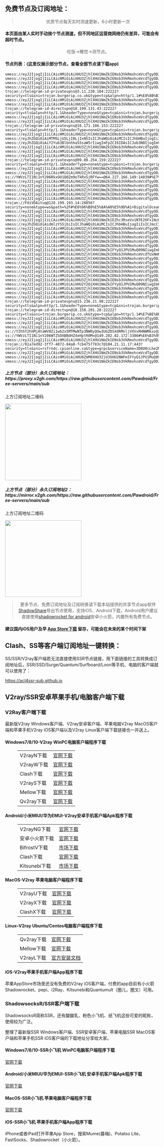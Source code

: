 
<h2>免费节点及订阅地址：</h2>
<blockquote>
<p style="text-align: center;">优质节点每天实时测速更新，6小时更新一次</p>
</blockquote>
<h4>本页面由某人实时手动挨个节点测速，但不同地区运营商网络仍有差异，可能会有超时节点。</h4>
<blockquote>
<p style="text-align: center;">吃饭->睡觉->测节点。</p>
</blockquote>
<h4>节点列表：(这里仅展示部分节点，查看全部节点请下载app)</h4>

```vmess://eyJ2IjogIjIiLCAicHMiOiAiXHU3ZjhlXHU1NmZkIENsb3VkRmxhcmVcdTgyODJcdTcwYjkiLCAiYWRkIjogIjEwNC4yMS4yMjQuNDAiLCAicG9ydCI6ICI4MCIsICJ0eXBlIjogIm5vbmUiLCAiaWQiOiAiNzAyMjk4MmYtZGE0Yy00OGM5LWM2NjAtYjIzMTVhYmRjZjdlIiwgImFpZCI6ICIwIiwgIm5ldCI6ICJ3cyIsICJwYXRoIjogIi8/ZWQ9MjA0OCZUZWxlZ3JhbVx1ZDgzY1x1ZGRlOFx1ZDgzY1x1ZGRmM0BXYW5nQ2FpXzgiLCAiaG9zdCI6ICJhLnByYXB0MS5pciIsICJ0bHMiOiAiIn0=
vmess://eyJ2IjogIjIiLCAicHMiOiAiXHU3ZjhlXHU1NmZkIENsb3VkRmxhcmVcdTgyODJcdTcwYjkiLCAiYWRkIjogIjEwNC4yMS4yMjQuMTQ0IiwgInBvcnQiOiAiODAiLCAiYWlkIjogMCwgInNjeSI6ICJhdXRvIiwgIm5ldCI6ICJ3cyIsICJ0eXBlIjogIm5vbmUiLCAidGxzIjogIiIsICJpZCI6ICI3MDIyOTgyZi1kYTRjLTQ4YzktYzY2MC1iMjMxNWFiZGNmN2UiLCAiaG9zdCI6ICJhLnByYXB0MS5pciIsICJwYXRoIjogIi8/ZWQ9MjA0OCZUZWxlZ3JhbVx1ZDgzY1x1ZGRlOFx1ZDgzY1x1ZGRmMyBAV2FuZ0NhaV84In0=
vmess://eyJ2IjogIjIiLCAicHMiOiAiXHU3ZjhlXHU1NmZkIENsb3VkRmxhcmVcdTgyODJcdTcwYjkiLCAiYWRkIjogIjEwNC4yMS4yMjguNDAiLCAicG9ydCI6ICI4MCIsICJhaWQiOiAwLCAic2N5IjogImF1dG8iLCAibmV0IjogIndzIiwgInR5cGUiOiAibm9uZSIsICJ0bHMiOiAiIiwgImlkIjogIjcwMjI5ODJmLWRhNGMtNDhjOS1jNjYwLWIyMzE1YWJkY2Y3ZSIsICJzbmkiOiAiIiwgImhvc3QiOiAiYS5wcmFwdDEuaXIiLCAicGF0aCI6ICIvP2VkPTIwNDgmVGVsZWdyYW1cdWQ4M2NcdWRkZThcdWQ4M2NcdWRkZjMgQFdhbmdDYWkwOCJ9
vmess://eyJ2IjogIjIiLCAicHMiOiAiXHU3ZjhlXHU1NmZkIENsb3VkRmxhcmVcdTgyODJcdTcwYjkiLCAiYWRkIjogIjEwNC4yMS4yMzMuNjUiLCAicG9ydCI6IDgwLCAiYWlkIjogMCwgInNjeSI6ICJhdXRvIiwgIm5ldCI6ICJ3cyIsICJ0eXBlIjogIm5vbmUiLCAidGxzIjogIiIsICJpZCI6ICI3MDIyOTgyZi1kYTRjLTQ4YzktYzY2MC1iMjMxNWFiZGNmN2UiLCAiaG9zdCI6ICJhLnByYXB0MS5pciIsICJwYXRoIjogIi8/ZWQ9MjA0OCZUZWxlZ3JhbVx1ZDgzY1x1ZGRlOFx1ZDgzY1x1ZGRmMyBAV2FuZ0NhaTA4In0=
vmess://eyJ2IjogIjIiLCAicHMiOiAiXHU3ZjhlXHU1NmZkIENsb3VkRmxhcmVcdTgyODJcdTcwYjkiLCAiYWRkIjogIjEwNC4yMS4yMzIuNDAiLCAicG9ydCI6ICI4MCIsICJ0eXBlIjogIm5vbmUiLCAiaWQiOiAiNzAyMjk4MmYtZGE0Yy00OGM5LWM2NjAtYjIzMTVhYmRjZjdlIiwgImFpZCI6ICIwIiwgIm5ldCI6ICJ3cyIsICJwYXRoIjogIi8/ZWQ9MjA0OCZUZWxlZ3JhbVx1ZDgzY1x1ZGRlOFx1ZDgzY1x1ZGRmMyIsICJob3N0IjogImEucHJhcHQ0LmlyIiwgInRscyI6ICIifQ==
trojan://telegram-id-privatevpns@3.11.220.184:22222?security=tls&sni=trojan.burgerip.co.uk&type=tcp&alpn=http/1.1#%E8%8B%B1%E5%9B%BD+%E4%BC%A6%E6%95%A6Amazon%E6%95%B0%E6%8D%AE%E4%B8%AD%E5%BF%83
vmess://eyJ2IjogIjIiLCAicHMiOiAiXHU3ZjhlXHU1NmZkIENsb3VkRmxhcmVcdTgyODJcdTcwYjkiLCAiYWRkIjogIjEwNC4yMS4yMzcuNjkiLCAicG9ydCI6ICI4MCIsICJhaWQiOiAwLCAic2N5IjogImF1dG8iLCAibmV0IjogIndzIiwgInR5cGUiOiAibm9uZSIsICJ0bHMiOiAiIiwgImlkIjogIjcwMjI5ODJmLWRhNGMtNDhjOS1jNjYwLWIyMzE1YWJkY2Y3ZSIsICJzbmkiOiAiIiwgImhvc3QiOiAiYS5wcmFwdDEuaXIiLCAicGF0aCI6ICIvP2VkPTIwNDgmVGVsZWdyYW1cdWQ4M2NcdWRkZThcdWQ4M2NcdWRkZjMifQ==
vmess://eyJ2IjogIjIiLCAicHMiOiAiXHU3ZjhlXHU1NmZkIENsb3VkRmxhcmVcdTgyODJcdTcwYjkiLCAiYWRkIjogIjEwNC4yMS4yMjQuMTIyIiwgInBvcnQiOiA4MCwgImFpZCI6IDAsICJzY3kiOiAiYXV0byIsICJuZXQiOiAid3MiLCAidHlwZSI6ICJub25lIiwgInRscyI6ICIiLCAiaWQiOiAiNzAyMjk4MmYtZGE0Yy00OGM5LWM2NjAtYjIzMTVhYmRjZjdlIiwgImhvc3QiOiAiYS5wcmFwdDEuaXIiLCAicGF0aCI6ICIvP2VkPTIwNDgmVGVsZWdyYW1cdWQ4M2NcdWRkZThcdWQ4M2NcdWRkZjNAV2FuZ0NhaV84In0=
trojan://telegram-id-directvpn@18.199.131.43:22222?security=tls&alpn=http/1.1&headerType=none&type=tcp&sni=trojan.burgerip.co.uk#%E7%BE%8E%E5%9B%BD+Amazon%E6%95%B0%E6%8D%AE%E4%B8%AD%E5%BF%83
vmess://eyJ2IjogIjIiLCAicHMiOiAiXHU3ZjhlXHU1NmZkIENsb3VkRmxhcmVcdTgyODJcdTcwYjkiLCAiYWRkIjogIjEwNC4yMS4yMjQuMjQxIiwgInBvcnQiOiA4MCwgImFpZCI6IDAsICJzY3kiOiAiYXV0byIsICJuZXQiOiAid3MiLCAidHlwZSI6ICJub25lIiwgInRscyI6ICIiLCAiaWQiOiAiNzAyMjk4MmYtZGE0Yy00OGM5LWM2NjAtYjIzMTVhYmRjZjdlIiwgImhvc3QiOiAiYS5wcmFwdDEuaXIiLCAicGF0aCI6ICIvP2VkPTIwNDgmVGVsZWdyYW1cdWQ4M2NcdWRkZThcdWQ4M2NcdWRkZjMgQFdhbmdDYWlfOCJ9
vmess://eyJ2IjogIjIiLCAicHMiOiAiXHU3ZjhlXHU1NmZkIENsb3VkRmxhcmVcdTgyODJcdTcwYjkiLCAiYWRkIjogIjEwNC4yMS4yMzUuNTYiLCAicG9ydCI6IDgwLCAiYWlkIjogMCwgInNjeSI6ICJhdXRvIiwgIm5ldCI6ICJ3cyIsICJ0eXBlIjogIm5vbmUiLCAidGxzIjogIiIsICJpZCI6ICI3MDIyOTgyZi1kYTRjLTQ4YzktYzY2MC1iMjMxNWFiZGNmN2UiLCAiaG9zdCI6ICJhLnByYXB0NC5pciIsICJwYXRoIjogIi8/ZWQ9MjA0OCZUZWxlZ3JhbVx1ZDgzY1x1ZGRlOFx1ZDgzY1x1ZGRmMyJ9
trojan://telegram-id-privatevpns@16.171.186.153:22222?security=tls&alpn=http/1.1&headerType=none&type=tcp&sni=trojan.burgerip.co.uk#%E7%BE%8E%E5%9B%BD+%E6%83%A0%E6%99%AEHP
vmess://eyJ2IjogIjIiLCAicHMiOiAiXHU3ZjhlXHU1NmZkIENsb3VkRmxhcmVcdTgyODJcdTcwYjkiLCAiYWRkIjogIjEwNC4yMS4yMjQuMjI0IiwgInBvcnQiOiAiODAiLCAiYWlkIjogMCwgInNjeSI6ICJhdXRvIiwgIm5ldCI6ICJ3cyIsICJ0eXBlIjogIm5vbmUiLCAidGxzIjogIiIsICJpZCI6ICI3MDIyOTgyZi1kYTRjLTQ4YzktYzY2MC1iMjMxNWFiZGNmN2UiLCAic25pIjogIiIsICJob3N0IjogImEucHJhcHQxLmlyIiwgInBhdGgiOiAiLz9lZD0yMDQ4JlRlbGVncmFtXHVkODNjXHVkZGU4XHVkODNjXHVkZGYzQFdhbmdDYWlfOCJ9
vmess://eyJhZGQiOiAiMTM5LjU5LjI0LjIxNSIsICJhaWQiOiAiMCIsICJhbHBuIjogIiIsICJmcCI6ICIiLCAiaG9zdCI6ICJpbnRlcm5ldC5saWZlLmNvbS5ieSIsICJpZCI6ICI5YzA1MGE4Ni1kNjEyLTQ4ZjEtZWMzMi1lNTczZGYwOGExYjciLCAibmV0IjogInRjcCIsICJwYXRoIjogIi8iLCAicG9ydCI6ICIzMzg5IiwgInNjeSI6ICJhdXRvIiwgInNuaSI6ICIiLCAidGxzIjogIiIsICJ0eXBlIjogImh0dHAiLCAidiI6ICIyIiwgInBzIjogIlx1NTM3MFx1NWVhNiBcdTUzNjFcdTdlYjNcdTU4NTRcdTUxNGJcdTkwYTZcdTczZWRcdTUyYTBcdTdmNTdcdTVjMTREaWdpdGFsT2NlYW5cdTY1NzBcdTYzNmVcdTRlMmRcdTVmYzMifQ==
vmess://eyJhZGQiOiAiY2Yub3BlbnhhaS5saW5rIiwgImFpZCI6IDAsICJob3N0IjogImV1Mi5vcGVueGFpLmxpbmsiLCAiaWQiOiAiYWExZGJiNjgtYmZiNS00NDg0LWY3ZTctNzMzNWVhYzM5ODhjIiwgIm5ldCI6ICJ3cyIsICJwYXRoIjogIi8/ZWQ9MjA0OCIsICJwb3J0IjogODA4MCwgInBzIjogIlx1N2Y4ZVx1NTZmZCBDbG91ZEZsYXJlXHU4MjgyXHU3MGI5IiwgInRscyI6ICIiLCAidHlwZSI6ICJhdXRvIiwgInNlY3VyaXR5IjogImF1dG8iLCAic2tpcC1jZXJ0LXZlcmlmeSI6IHRydWUsICJzbmkiOiAiIn0=
vmess://eyJ2IjogIjIiLCAicHMiOiAiXHU3ZjhlXHU1NmZkIENsb3VkRmxhcmVcdTgyODJcdTcwYjkiLCAiYWRkIjogIjEwNC4yMS4yMjYuMzIiLCAicG9ydCI6ICI4MCIsICJhaWQiOiAwLCAic2N5IjogImF1dG8iLCAibmV0IjogIndzIiwgInR5cGUiOiAibm9uZSIsICJ0bHMiOiAiIiwgImlkIjogIjcwMjI5ODJmLWRhNGMtNDhjOS1jNjYwLWIyMzE1YWJkY2Y3ZSIsICJzbmkiOiAiIiwgImhvc3QiOiAiYS5wcmFwdDEuaXIiLCAicGF0aCI6ICIvP2VkPTIwNDgmVGVsZWdyYW1cdWQ4M2NcdWRkZThcdWQ4M2NcdWRkZjNAV2FuZ0NhaV84In0=
vmess://eyJ2IjogIjIiLCAicHMiOiAiXHU3ZjhlXHU1NmZkIENsb3VkRmxhcmVcdTgyODJcdTcwYjkiLCAiYWRkIjogInloMi5kdGt1NDEueHl6IiwgInBvcnQiOiAiODA4MCIsICJpZCI6ICI5MjU4MTUzYS1kYzk3LTRlMzktOTAzNy0wMDlhYmZjNGZlZDAiLCAiYWlkIjogIjAiLCAic2N5IjogImF1dG8iLCAibmV0IjogIndzIiwgInR5cGUiOiAibm9uZSIsICJob3N0IjogInBlci1lc3NleC1wYXR0ZXJucy1ib3dsaW5nLnRyeWNsb3VkZmxhcmUuY29tIiwgInBhdGgiOiAiOTI1ODE1M2EtZGM5Ny00ZTM5LTkwMzctMDA5YWJmYzRmZWQwLXZtIiwgInRscyI6ICIiLCAic25pIjogIiIsICJhbHBuIjogIiJ9
vmess://eyJ2IjogIjIiLCAicHMiOiAiXHU3ZjhlXHU1NmZkIENsb3VkRmxhcmVcdTgyODJcdTcwYjkiLCAiYWRkIjogIjEwNC4yMS4yMjkuNDciLCAicG9ydCI6ICI4MCIsICJhaWQiOiAwLCAic2N5IjogImF1dG8iLCAibmV0IjogIndzIiwgInR5cGUiOiAibm9uZSIsICJ0bHMiOiAiIiwgImlkIjogIjcwMjI5ODJmLWRhNGMtNDhjOS1jNjYwLWIyMzE1YWJkY2Y3ZSIsICJzbmkiOiAiIiwgImhvc3QiOiAiYS5wcmFwdDEuaXIiLCAicGF0aCI6ICIvP2VkPTIwNDgmVGVsZWdyYW1cdWQ4M2NcdWRkZThcdWQ4M2NcdWRkZjMifQ==
trojan://telegram-id-privatevpns@99.80.254.159:22222?security=tls&alpn=http/1.1&headerType=none&type=tcp&sni=trojan.burgerip.co.uk#%E7%88%B1%E5%B0%94%E5%85%B0+V2CROSS.COM
vmess://eyJ2IjogIjIiLCAicHMiOiAiXHU3ZjhlXHU1NmZkIENsb3VkRmxhcmVcdTgyODJcdTcwYjkiLCAiYWRkIjogIjEwNC4yMS4yMjQuMjA4IiwgInBvcnQiOiAiODAiLCAiYWlkIjogMCwgInNjeSI6ICJhdXRvIiwgIm5ldCI6ICJ3cyIsICJ0eXBlIjogIm5vbmUiLCAidGxzIjogIiIsICJpZCI6ICI3MDIyOTgyZi1kYTRjLTQ4YzktYzY2MC1iMjMxNWFiZGNmN2UiLCAiaG9zdCI6ICJhLnByYXB0MS5pciIsICJwYXRoIjogIi8ifQ==
vmess://eyJ2IjogIjIiLCAicHMiOiAiXHU3ZjhlXHU1NmZkIENsb3VkRmxhcmVcdTgyODJcdTcwYjkiLCAiYWRkIjogIjEwNC4yMS4yMjYuMzAiLCAicG9ydCI6ICI4MCIsICJhaWQiOiAwLCAic2N5IjogImF1dG8iLCAibmV0IjogIndzIiwgInR5cGUiOiAibm9uZSIsICJ0bHMiOiAiIiwgImlkIjogIjcwMjI5ODJmLWRhNGMtNDhjOS1jNjYwLWIyMzE1YWJkY2Y3ZSIsICJob3N0IjogImEucHJhcHQxLmlyIiwgInBhdGgiOiAiLz9lZD0yMDQ4JlRlbGVncmFtXHVkODNjXHVkZGU4XHVkODNjXHVkZGYzIn0=
ss://YWVzLTI1Ni1nY206RkxOU1Q0Zm9oTkRxSjRFYw==@64.227.166.149:14039#%E7%BE%8E%E5%9B%BD+Interland
vmess://eyJ2IjogIjIiLCAicHMiOiAiXHU3ZjhlXHU1NmZkIENsb3VkRmxhcmVcdTgyODJcdTcwYjkiLCAiYWRkIjogIjEwNC4yMS4yMjEuMTM3IiwgInBvcnQiOiAiODAiLCAiYWlkIjogMCwgInNjeSI6ICJhdXRvIiwgIm5ldCI6ICJ3cyIsICJ0eXBlIjogIm5vbmUiLCAidGxzIjogIiIsICJpZCI6ICI3MDIyOTgyZi1kYTRjLTQ4YzktYzY2MC1iMjMxNWFiZGNmN2UiLCAiaG9zdCI6ICJhLnByYXB0MS5pciIsICJwYXRoIjogIi8/ZWQ9MjA0OCJ9
vmess://eyJ2IjogIjIiLCAicHMiOiAiXHU3ZjhlXHU1NmZkIENsb3VkRmxhcmVcdTgyODJcdTcwYjkiLCAiYWRkIjogIjEwNC4yMS4yMzQuNzIiLCAicG9ydCI6ICI4MCIsICJhaWQiOiAwLCAic2N5IjogImF1dG8iLCAibmV0IjogIndzIiwgInR5cGUiOiAibm9uZSIsICJ0bHMiOiAiIiwgImlkIjogIjcwMjI5ODJmLWRhNGMtNDhjOS1jNjYwLWIyMzE1YWJkY2Y3ZSIsICJzbmkiOiAiIiwgImhvc3QiOiAiYS5wcmFwdDEuaXIiLCAicGF0aCI6ICIvP2VkPTIwNDgmVGVsZWdyYW1cdWQ4M2NcdWRkZThcdWQ4M2NcdWRkZjNAV2FuZ0NhaTA4In0=
vmess://eyJ2IjogIjIiLCAicHMiOiAiXHU3ZjhlXHU1NmZkIENsb3VkRmxhcmVcdTgyODJcdTcwYjkiLCAiYWRkIjogIjEwNC4yMS4yMjEuMTg1IiwgInBvcnQiOiA4MCwgImFpZCI6IDAsICJzY3kiOiAiYXV0byIsICJuZXQiOiAid3MiLCAidHlwZSI6ICJub25lIiwgInRscyI6ICIiLCAiaWQiOiAiNzAyMjk4MmYtZGE0Yy00OGM5LWM2NjAtYjIzMTVhYmRjZjdlIiwgInNuaSI6ICIiLCAiaG9zdCI6ICJhLnByYXB0MS5pciIsICJwYXRoIjogIi8/ZWQ9MjA0OCJ9
vmess://eyJ2IjogIjIiLCAicHMiOiAiXHU3ZjhlXHU1NmZkIENsb3VkRmxhcmVcdTgyODJcdTcwYjkiLCAiYWRkIjogIjEwNC4yMS4yMjguMjAiLCAicG9ydCI6IDgwLCAiYWlkIjogMCwgInNjeSI6ICJhdXRvIiwgIm5ldCI6ICJ3cyIsICJ0eXBlIjogIm5vbmUiLCAidGxzIjogIiIsICJpZCI6ICI3MDIyOTgyZi1kYTRjLTQ4YzktYzY2MC1iMjMxNWFiZGNmN2UiLCAiaG9zdCI6ICJhLnByYXB0MS5pciIsICJwYXRoIjogIi8/ZWQ9MjA0OCZUZWxlZ3JhbVx1ZDgzY1x1ZGRlOFx1ZDgzY1x1ZGRmMyBAV2FuZ0NhaV84In0=
vmess://eyJ2IjogIjIiLCAicHMiOiAiXHU3ZjhlXHU1NmZkIENsb3VkRmxhcmVcdTgyODJcdTcwYjkiLCAiYWRkIjogIjEwNC4yMS4yMzcuNjgiLCAicG9ydCI6ICI4MCIsICJhaWQiOiAwLCAic2N5IjogImF1dG8iLCAibmV0IjogIndzIiwgInR5cGUiOiAibm9uZSIsICJ0bHMiOiAiIiwgImlkIjogIjcwMjI5ODJmLWRhNGMtNDhjOS1jNjYwLWIyMzE1YWJkY2Y3ZSIsICJob3N0IjogImEucHJhcHQxLmlyIiwgInBhdGgiOiAiLz9lZD0yMDQ4JlRlbGVncmFtXHVkODNjXHVkZGU4XHVkODNjXHVkZGYzIEBXYW5nQ2FpMDgifQ==
trojan://FdiVDAituq@128.199.193.14:28856?security=none&type=ws&path=%2F#%E6%96%B0%E5%8A%A0%E5%9D%A1+DigitalOcean%E6%95%B0%E6%8D%AE%E4%B8%AD%E5%BF%83
vmess://eyJ2IjogIjIiLCAicHMiOiAiXHU3ZjhlXHU1NmZkIENsb3VkRmxhcmVcdTgyODJcdTcwYjkiLCAiYWRkIjogIjEwNC4yMS4yMzMuNDYiLCAicG9ydCI6IDgwLCAiYWlkIjogMCwgInNjeSI6ICJhdXRvIiwgIm5ldCI6ICJ3cyIsICJ0eXBlIjogIm5vbmUiLCAidGxzIjogIiIsICJpZCI6ICI3MDIyOTgyZi1kYTRjLTQ4YzktYzY2MC1iMjMxNWFiZGNmN2UiLCAiaG9zdCI6ICJhLnByYXB0NC5pciIsICJwYXRoIjogIi8/ZWQ9MjA0OCZUZWxlZ3JhbVx1ZDgzY1x1ZGRlOFx1ZDgzY1x1ZGRmMyJ9
vmess://eyJ2IjogIjIiLCAicHMiOiAiXHU3ZjhlXHU1NmZkIENsb3VkRmxhcmVcdTgyODJcdTcwYjkiLCAiYWRkIjogIjEwNC4yMS4yMzcuODUiLCAicG9ydCI6IDgwLCAiYWlkIjogMCwgInNjeSI6ICJhdXRvIiwgIm5ldCI6ICJ3cyIsICJ0eXBlIjogIm5vbmUiLCAidGxzIjogIiIsICJpZCI6ICI3MDIyOTgyZi1kYTRjLTQ4YzktYzY2MC1iMjMxNWFiZGNmN2UiLCAiaG9zdCI6ICJhLnByYXB0NC5pciIsICJwYXRoIjogIi8/ZWQ9MjA0OCZUZWxlZ3JhbVx1ZDgzY1x1ZGRlOFx1ZDgzY1x1ZGRmMyJ9
vmess://eyJ2IjogIjIiLCAicHMiOiAiXHU3ZjhlXHU1NmZkIEZhc3RseVx1NTE2OFx1NzQwM0FueWNhc3RcdTgyODJcdTcwYjkiLCAiYWRkIjogIjE1MS4xMDEuMTkzLjU3IiwgInBvcnQiOiAiODAiLCAiYWlkIjogMCwgInNjeSI6ICJhdXRvIiwgIm5ldCI6ICJ3cyIsICJ0eXBlIjogIm5vbmUiLCAidGxzIjogIiIsICJpZCI6ICI2NmNjYjExZi03NWE3LTQyODItOGE2MC0zMWZlZDQ0NzQwMWQiLCAic25pIjogIiIsICJob3N0IjogIm5tc2wua3AiLCAicGF0aCI6ICIvYXJpZXM/ZWQ9MjA0OCJ9
vmess://eyJhZGQiOiAidmlzYS5jbiIsICJhaWQiOiAiMCIsICJhbHBuIjogIiIsICJmcCI6ICIiLCAiaG9zdCI6ICJkZWVlLmhvcnJ5YW40LmV1Lm9yZyIsICJpZCI6ICI5ODE0ZTg1OC02OWQ1LTRmZmYtOTVlNy02NDUzNDM3YWQ0YzgiLCAibmV0IjogIndzIiwgInBhdGgiOiAiL3NiYS12bT9lZD0yMDQ4IiwgInBvcnQiOiAiODAiLCAic2N5IjogIm5vbmUiLCAic25pIjogIiIsICJ0bHMiOiAiIiwgInR5cGUiOiAiIiwgInYiOiAiMiIsICJwcyI6ICJcdTdmOGVcdTU2ZmQgQ2xvdWRGbGFyZVx1ODI4Mlx1NzBiOSJ9
vmess://eyJ2IjogIjIiLCAicHMiOiAiXHU3ZjhlXHU1NmZkIENsb3VkRmxhcmVcdTgyODJcdTcwYjkiLCAiYWRkIjogIjEwNC4yMS4yMjUuOCIsICJwb3J0IjogIjgwIiwgImFpZCI6IDAsICJzY3kiOiAiYXV0byIsICJuZXQiOiAid3MiLCAidHlwZSI6ICJub25lIiwgInRscyI6ICIiLCAiaWQiOiAiNzAyMjk4MmYtZGE0Yy00OGM5LWM2NjAtYjIzMTVhYmRjZjdlIiwgImhvc3QiOiAiYS5wcmFwdDEuaXIiLCAicGF0aCI6ICIvP2VkPTIwNDgmVGVsZWdyYW1cdWQ4M2NcdWRkZThcdWQ4M2NcdWRkZjMifQ==
vmess://eyJ2IjogIjIiLCAicHMiOiAiXHU3ZjhlXHU1NmZkIENsb3VkRmxhcmVcdTgyODJcdTcwYjkiLCAiYWRkIjogIjEwNC4yMS4yMzIuNjIiLCAicG9ydCI6ICI4MCIsICJhaWQiOiAwLCAic2N5IjogImF1dG8iLCAibmV0IjogIndzIiwgInR5cGUiOiAibm9uZSIsICJ0bHMiOiAiIiwgImlkIjogIjcwMjI5ODJmLWRhNGMtNDhjOS1jNjYwLWIyMzE1YWJkY2Y3ZSIsICJob3N0IjogImEucHJhcHQ0LmlyIiwgInBhdGgiOiAiLz9lZD0yMDQ4JlRlbGVncmFtXHVkODNjXHVkZGU4XHVkODNjXHVkZGYzIEBXYW5nQ2FpMDgifQ==
vmess://eyJ2IjogIjIiLCAicHMiOiAiXHU3ZjhlXHU1NmZkIENsb3VkRmxhcmVcdTgyODJcdTcwYjkiLCAiYWRkIjogIjEwNC4yMS4yMzAuMzAiLCAicG9ydCI6ICI4MCIsICJ0eXBlIjogIm5vbmUiLCAiaWQiOiAiNzAyMjk4MmYtZGE0Yy00OGM5LWM2NjAtYjIzMTVhYmRjZjdlIiwgImFpZCI6ICIwIiwgIm5ldCI6ICJ3cyIsICJwYXRoIjogIi8/ZWQ9MjA0OCZUZWxlZ3JhbVx1ZDgzY1x1ZGRlOFx1ZDgzY1x1ZGRmMyIsICJob3N0IjogImEucHJhcHQxLmlyIiwgInRscyI6ICIifQ==
vmess://eyJ2IjogIjIiLCAicHMiOiAiXHU3ZjhlXHU1NmZkIENsb3VkRmxhcmVcdTgyODJcdTcwYjkiLCAiYWRkIjogIjEwNC4yMS4yMzIuNjMiLCAicG9ydCI6ICI4MCIsICJhaWQiOiAwLCAic2N5IjogImF1dG8iLCAibmV0IjogIndzIiwgInR5cGUiOiAibm9uZSIsICJ0bHMiOiAiIiwgImlkIjogIjcwMjI5ODJmLWRhNGMtNDhjOS1jNjYwLWIyMzE1YWJkY2Y3ZSIsICJzbmkiOiAiIiwgImhvc3QiOiAiYS5wcmFwdDEuaXIiLCAicGF0aCI6ICIvP2VkPTIwNDgmYW1wO1RlbGVncmFtXHVkODNjXHVkZGU4XHVkODNjXHVkZGYzIn0=
vmess://eyJ2IjogIjIiLCAicHMiOiAiXHU3ZjhlXHU1NmZkIENsb3VkRmxhcmVcdTgyODJcdTcwYjkiLCAiYWRkIjogIjEwNC4yMS4yMjQuMTM2IiwgInBvcnQiOiA4MCwgImFpZCI6IDAsICJzY3kiOiAiYXV0byIsICJuZXQiOiAid3MiLCAidHlwZSI6ICJub25lIiwgInRscyI6ICIiLCAiaWQiOiAiNzAyMjk4MmYtZGE0Yy00OGM5LWM2NjAtYjIzMTVhYmRjZjdlIiwgImhvc3QiOiAiYS5wcmFwdDEuaXIiLCAicGF0aCI6ICIvP2VkPTIwNDgmVGVsZWdyYW1cdWQ4M2NcdWRkZThcdWQ4M2NcdWRkZjNAV2FuZ0NhaV84In0=
vmess://eyJ2IjogIjIiLCAicHMiOiAiXHU3ZjhlXHU1NmZkIFYyQ1JPU1MuQ09NIiwgImFkZCI6ICI2NC4xMTAuNzguMjQ2IiwgInBvcnQiOiAiMjEyMDUiLCAiYWlkIjogMCwgInNjeSI6ICJhdXRvIiwgIm5ldCI6ICJ3cyIsICJ0eXBlIjogIm5vbmUiLCAidGxzIjogInRscyIsICJpZCI6ICI0MTQzNjVkNi0xMmZiLTM1MzAtODEzNS1hZDE0YjhhZDc3MjYiLCAic25pIjogImNhY2hlLWhrLTIuY24tZGIudG9wIiwgImhvc3QiOiAiY2FjaGUtaGstMi5jbi1kYi50b3AiLCAicGF0aCI6ICIvZGIwMCJ9
vmess://eyJ2IjogIjIiLCAicHMiOiAiXHU3ZjhlXHU1NmZkIENsb3VkRmxhcmVcdTUxNmNcdTUzZjhDRE5cdTgyODJcdTcwYjkoc2hvcGlmeSkiLCAiYWRkIjogIjIzLjIyNy4zOS4yNCIsICJwb3J0IjogIjgwODAiLCAiaWQiOiAiOTI1ODE1M2EtZGM5Ny00ZTM5LTkwMzctMDA5YWJmYzRmZWQwIiwgImFpZCI6ICIwIiwgInNjeSI6ICJhdXRvIiwgIm5ldCI6ICJ3cyIsICJ0eXBlIjogIm5vbmUiLCAiaG9zdCI6ICJwZXItZXNzZXgtcGF0dGVybnMtYm93bGluZy50cnljbG91ZGZsYXJlLmNvbSIsICJwYXRoIjogIjkyNTgxNTNhLWRjOTctNGUzOS05MDM3LTAwOWFiZmM0ZmVkMC12bSIsICJ0bHMiOiAiIiwgInNuaSI6ICIiLCAiYWxwbiI6ICIifQ==
vmess://eyJ2IjogIjIiLCAicHMiOiAiXHU3ZjhlXHU1NmZkIENsb3VkRmxhcmVcdTgyODJcdTcwYjkiLCAiYWRkIjogIjEwNC4yMS4yMy4yMzEiLCAicG9ydCI6ICIyMDUyIiwgInR5cGUiOiAibm9uZSIsICJpZCI6ICI4OWQ4ZWYzMS1hZGU5LTRhY2EtOGZiYy0xZWRiYmE2Y2RhMTYiLCAiYWlkIjogIjAiLCAibmV0IjogIndzIiwgInBhdGgiOiAiLyIsICJob3N0IjogIm9uZWEuZmxoYS5ydSIsICJ0bHMiOiAiIn0=
vmess://eyJ2IjogIjIiLCAicHMiOiAiXHU3ZjhlXHU1NmZkIENsb3VkRmxhcmVcdTgyODJcdTcwYjkiLCAiYWRkIjogIjEwNC4yMS4yMjQuNjUiLCAicG9ydCI6IDgwLCAiYWlkIjogMCwgInNjeSI6ICJhdXRvIiwgIm5ldCI6ICJ3cyIsICJ0eXBlIjogIm5vbmUiLCAidGxzIjogIiIsICJpZCI6ICI3MDIyOTgyZi1kYTRjLTQ4YzktYzY2MC1iMjMxNWFiZGNmN2UiLCAic25pIjogIiIsICJob3N0IjogImEucHJhcHQxLmlyIiwgInBhdGgiOiAiLyJ9
vmess://eyJ2IjogIjIiLCAicHMiOiAiXHU3ZjhlXHU1NmZkIENsb3VkRmxhcmVcdTgyODJcdTcwYjkiLCAiYWRkIjogIjEwNC4yMS4yMjguMjEiLCAicG9ydCI6ICI4MCIsICJpZCI6ICI3MDIyOTgyZi1kYTRjLTQ4YzktYzY2MC1iMjMxNWFiZGNmN2UiLCAiYWlkIjogIjAiLCAic2N5IjogImF1dG8iLCAibmV0IjogIndzIiwgInR5cGUiOiAibm9uZSIsICJob3N0IjogImEucHJhcHQ0LmlyIiwgInBhdGgiOiAiLz9lZD0yMDQ4JlRlbGVncmFtXHVkODNjXHVkZGU4XHVkODNjXHVkZGYzIEBXYW5nQ2FpXzgiLCAidGxzIjogIiIsICJzbmkiOiAiIiwgImFscG4iOiAiIn0=
vmess://eyJ2IjogIjIiLCAicHMiOiAiXHU3ZjhlXHU1NmZkIENsb3VkRmxhcmVcdTgyODJcdTcwYjkiLCAiYWRkIjogIjEwNC4yMS4yMjEuNyIsICJwb3J0IjogODAsICJhaWQiOiAwLCAic2N5IjogImF1dG8iLCAibmV0IjogIndzIiwgInR5cGUiOiAibm9uZSIsICJ0bHMiOiAiIiwgImlkIjogIjcwMjI5ODJmLWRhNGMtNDhjOS1jNjYwLWIyMzE1YWJkY2Y3ZSIsICJzbmkiOiAiIiwgImhvc3QiOiAiYS5wcmFwdDEuaXIiLCAicGF0aCI6ICIvP2VkPTIwNDgifQ==
vmess://eyJ2IjogIjIiLCAicHMiOiAiXHU3ZjhlXHU1NmZkIENsb3VkRmxhcmVcdTgyODJcdTcwYjkiLCAiYWRkIjogInloMS5kdGt1NDEueHl6IiwgInBvcnQiOiAiODA4MCIsICJpZCI6ICI5MjU4MTUzYS1kYzk3LTRlMzktOTAzNy0wMDlhYmZjNGZlZDAiLCAiYWlkIjogIjAiLCAic2N5IjogImF1dG8iLCAibmV0IjogIndzIiwgInR5cGUiOiAibm9uZSIsICJob3N0IjogInBlci1lc3NleC1wYXR0ZXJucy1ib3dsaW5nLnRyeWNsb3VkZmxhcmUuY29tIiwgInBhdGgiOiAiOTI1ODE1M2EtZGM5Ny00ZTM5LTkwMzctMDA5YWJmYzRmZWQwLXZtIiwgInRscyI6ICIiLCAic25pIjogIiIsICJhbHBuIjogIiJ9
vmess://eyJ2IjogIjIiLCAicHMiOiAiXHU3ZjhlXHU1NmZkIENsb3VkRmxhcmVcdTgyODJcdTcwYjkiLCAiYWRkIjogIjEwNC4yMS4yMjkuMjciLCAicG9ydCI6IDgwLCAiYWlkIjogMCwgInNjeSI6ICJhdXRvIiwgIm5ldCI6ICJ3cyIsICJ0eXBlIjogIm5vbmUiLCAidGxzIjogIiIsICJpZCI6ICI3MDIyOTgyZi1kYTRjLTQ4YzktYzY2MC1iMjMxNWFiZGNmN2UiLCAiaG9zdCI6ICJhLnByYXB0MS5pciIsICJwYXRoIjogIi8/ZWQ9MjA0OCZUZWxlZ3JhbVx1ZDgzY1x1ZGRlOFx1ZDgzY1x1ZGRmM0BXYW5nQ2FpMDgifQ==
vmess://eyJ2IjogIjIiLCAicHMiOiAiXHU2Y2Q1XHU1NmZkIFYyQ1JPU1MuQ09NIiwgImFkZCI6ICI5NC4xNDAuMC4xMTAiLCAicG9ydCI6IDg4ODAsICJpZCI6ICIwZDFiZjI2YS1jZTk3LTQ3MDctYTI3MC03ZjRkMmFlMzczMzQiLCAiYWlkIjogMCwgInNjeSI6ICJhdXRvIiwgIm5ldCI6ICJ3cyIsICJob3N0IjogImZvb2QuemhhYWwuaXIiLCAicGF0aCI6ICIvIiwgInRscyI6ICIifQ==
vmess://eyJ2IjogIjIiLCAicHMiOiAiXHU3ZjhlXHU1NmZkIENsb3VkRmxhcmVcdTgyODJcdTcwYjkiLCAiYWRkIjogIjEwNC4yMS4yMzYuODIiLCAicG9ydCI6ICI4MCIsICJhaWQiOiAwLCAic2N5IjogImF1dG8iLCAibmV0IjogIndzIiwgInR5cGUiOiAibm9uZSIsICJ0bHMiOiAiIiwgImlkIjogIjcwMjI5ODJmLWRhNGMtNDhjOS1jNjYwLWIyMzE1YWJkY2Y3ZSIsICJzbmkiOiAiIiwgImhvc3QiOiAiYS5wcmFwdDEuaXIiLCAicGF0aCI6ICIvP2VkPTIwNDgmVGVsZWdyYW1cdWQ4M2NcdWRkZThcdWQ4M2NcdWRkZjNAV2FuZ0NhaTA4In0=
vmess://eyJ2IjogIjIiLCAicHMiOiAiXHU3ZjhlXHU1NmZkIENsb3VkRmxhcmVcdTgyODJcdTcwYjkiLCAiYWRkIjogIjEwNC4yMS4yMjQuMjI2IiwgInBvcnQiOiA4MCwgImFpZCI6IDAsICJzY3kiOiAiYXV0byIsICJuZXQiOiAid3MiLCAidHlwZSI6ICJub25lIiwgInRscyI6ICIiLCAiaWQiOiAiNzAyMjk4MmYtZGE0Yy00OGM5LWM2NjAtYjIzMTVhYmRjZjdlIiwgImhvc3QiOiAiYS5wcmFwdDEuaXIiLCAicGF0aCI6ICIvP2VkPTIwNDgmVGVsZWdyYW1cdWQ4M2NcdWRkZThcdWQ4M2NcdWRkZjMgQFdhbmdDYWlfOCJ9
vmess://eyJ2IjogIjIiLCAicHMiOiAiXHU3ZjhlXHU1NmZkIENsb3VkRmxhcmVcdTgyODJcdTcwYjkiLCAiYWRkIjogIjEwNC4yMS4yMjQuMTMzIiwgInBvcnQiOiA4MCwgImFpZCI6IDAsICJzY3kiOiAiYXV0byIsICJuZXQiOiAid3MiLCAidHlwZSI6ICJub25lIiwgInRscyI6ICIiLCAiaWQiOiAiNzAyMjk4MmYtZGE0Yy00OGM5LWM2NjAtYjIzMTVhYmRjZjdlIiwgImhvc3QiOiAiYS5wcmFwdDEuaXIiLCAicGF0aCI6ICIvP2VkPTIwNDgmVGVsZWdyYW1cdWQ4M2NcdWRkZThcdWQ4M2NcdWRkZjMgQFdhbmdDYWlfOCJ9
trojan://telegram-id-privatevpns@15.236.21.90:22222?security=tls&alpn=http/1.1&headerType=none&type=tcp&sni=trojan.burgerip.co.uk#%E7%BE%8E%E5%9B%BD+%E6%83%A0%E6%99%AE%E5%85%AC%E5%8F%B8
trojan://telegram-id-directvpn@18.158.201.28:22222?security=tls&sni=trojan.burgerip.co.uk&type=tcp&alpn=http/1.1#%E7%BE%8E%E5%9B%BD+Amazon%E6%95%B0%E6%8D%AE%E4%B8%AD%E5%BF%83
vmess://eyJ2IjogIjIiLCAicHMiOiAiXHU3ZjhlXHU1NmZkIENsb3VkRmxhcmVcdTgyODJcdTcwYjkiLCAiYWRkIjogIjEwNC4yMS4yMzYuNjMiLCAicG9ydCI6ICI4MCIsICJ0eXBlIjogIm5vbmUiLCAiaWQiOiAiNzAyMjk4MmYtZGE0Yy00OGM5LWM2NjAtYjIzMTVhYmRjZjdlIiwgImFpZCI6ICIwIiwgIm5ldCI6ICJ3cyIsICJwYXRoIjogIi8iLCAiaG9zdCI6ICJhLnByYXB0MS5pciIsICJ0bHMiOiAiIn0=
vmess://eyJ2IjogIjIiLCAicHMiOiAiXHU3ZjhlXHU1NmZkIENsb3VkRmxhcmVcdTgyODJcdTcwYjkiLCAiYWRkIjogIjEwNC4yMS4yMjUuMjgiLCAicG9ydCI6ICI4MCIsICJpZCI6ICI3MDIyOTgyZi1kYTRjLTQ4YzktYzY2MC1iMjMxNWFiZGNmN2UiLCAiYWlkIjogIjAiLCAic2N5IjogImF1dG8iLCAibmV0IjogIndzIiwgInR5cGUiOiAibm9uZSIsICJob3N0IjogImEucHJhcHQ0LmlyIiwgInBhdGgiOiAiLz9lZD0yMDQ4JlRlbGVncmFtXHVkODNjXHVkZGU4XHVkODNjXHVkZGYzIiwgInRscyI6ICIiLCAic25pIjogIiIsICJhbHBuIjogIiJ9
vmess://eyJ2IjogIjIiLCAicHMiOiAiXHU3ZjhlXHU1NmZkIENsb3VkRmxhcmVcdTgyODJcdTcwYjkiLCAiYWRkIjogIjEwNC4yMS4yMjguMjIiLCAicG9ydCI6ICI4MCIsICJhaWQiOiAwLCAic2N5IjogImF1dG8iLCAibmV0IjogIndzIiwgInR5cGUiOiAibm9uZSIsICJ0bHMiOiAiIiwgImlkIjogIjcwMjI5ODJmLWRhNGMtNDhjOS1jNjYwLWIyMzE1YWJkY2Y3ZSIsICJzbmkiOiAiIiwgImhvc3QiOiAiYS5wcmFwdDEuaXIiLCAicGF0aCI6ICIvP2VkPTIwNDgmVGVsZWdyYW1cdWQ4M2NcdWRkZThcdWQ4M2NcdWRkZjNAV2FuZ0NhaV84In0=
ss://Y2hhY2hhMjAtaWV0Zi1wb2x5MTMwNTp3NWRyQUw3UGZDSXdRMnljVXVvRHNWMkxz@212.113.106.243:13022#%E4%BF%84%E7%BD%97%E6%96%AF+V2CROSS.COM
ss://YWVzLTI1Ni1nY206WTZSOXBBdHZ4eHptR0M=@149.202.82.172:3306#%E6%B3%95%E5%9B%BD+OVH%E6%9C%BA%E6%88%BFSAS%E7%A1%AC%E7%9B%98BGP%E4%B8%BB%E6%9C%BA
vmess://eyJ2IjogIjIiLCAicHMiOiAiXHU3ZjhlXHU1NmZkIENsb3VkRmxhcmVcdTgyODJcdTcwYjkiLCAiYWRkIjogIjEwNC4yMS4yMzguNzAiLCAicG9ydCI6ICI4MCIsICJ0eXBlIjogIm5vbmUiLCAiaWQiOiAiNzAyMjk4MmYtZGE0Yy00OGM5LWM2NjAtYjIzMTVhYmRjZjdlIiwgImFpZCI6ICIwIiwgIm5ldCI6ICJ3cyIsICJwYXRoIjogIi8/ZWQ9MjA0OCZUZWxlZ3JhbVx1ZDgzY1x1ZGRlOFx1ZDgzY1x1ZGRmMyIsICJob3N0IjogImEucHJhcHQ0LmlyIiwgInRscyI6ICIifQ==
trojan://01a7ed92-3ff7-4872-84a8-fcb4757783c7@104.21.11.17:443?security=tls&sni=rsfrndc.cpionline.co&type=grpc&serviceName=3D8U0cLhe2MGwH97tOInMZQZNim&host=rsfrndc.cpionline.co&path=3D8U0cLhe2MGwH97tOInMZQZNim&fp=chrome&alpn=http/1.1#%E7%BE%8E%E5%9B%BD+CloudFlare%E8%8A%82%E7%82%B9
vmess://eyJ2IjogIjIiLCAicHMiOiAiXHU3ZjhlXHU1NmZkIENsb3VkRmxhcmVcdTgyODJcdTcwYjkiLCAiYWRkIjogIjEwNC4yMS4yMzIuNDEiLCAicG9ydCI6ICI4MCIsICJhaWQiOiAwLCAic2N5IjogImF1dG8iLCAibmV0IjogIndzIiwgInR5cGUiOiAibm9uZSIsICJ0bHMiOiAiIiwgImlkIjogIjcwMjI5ODJmLWRhNGMtNDhjOS1jNjYwLWIyMzE1YWJkY2Y3ZSIsICJzbmkiOiAiIiwgImhvc3QiOiAiYS5wcmFwdDQuaXIiLCAicGF0aCI6ICIvP2VkPTIwNDgmVGVsZWdyYW1cdWQ4M2NcdWRkZThcdWQ4M2NcdWRkZjMifQ==
vmess://eyJ2IjogIjIiLCAicHMiOiAiXHU0ZmM0XHU3ZjU3XHU2NWFmIFYyQ1JPU1MuQ09NIiwgImFkZCI6ICJzYXpnYXI1NS5zZXJ2ZWNvdW50ZXJzdHJpa2UuY29tIiwgInBvcnQiOiA4MCwgImFpZCI6IDAsICJzY3kiOiAiYXV0byIsICJuZXQiOiAid3MiLCAidHlwZSI6ICJub25lIiwgInRscyI6ICIiLCAiaWQiOiAiZjNkYzllMjQtNWFlOS00ZDMzLTgwOGMtZGIxMTNkMmZmMzMxIiwgInBhdGgiOiAiL0Bmb3J3YXJkdjJyYXkifQ==
vmess://eyJ2IjogIjIiLCAicHMiOiAiXHU3ZjhlXHU1NmZkIENsb3VkRmxhcmVcdTgyODJcdTcwYjkiLCAiYWRkIjogIjEwNC4yMS4yMjQuMTE0IiwgInBvcnQiOiA4MCwgImFpZCI6IDAsICJzY3kiOiAiYXV0byIsICJuZXQiOiAid3MiLCAidHlwZSI6ICJub25lIiwgInRscyI6ICIiLCAiaWQiOiAiNzAyMjk4MmYtZGE0Yy00OGM5LWM2NjAtYjIzMTVhYmRjZjdlIiwgImhvc3QiOiAiYS5wcmFwdDEuaXIiLCAicGF0aCI6ICIvP2VkPTIwNDgmVGVsZWdyYW1cdWQ4M2NcdWRkZThcdWQ4M2NcdWRkZjMgQFdhbmdDYWlfOCJ9
```
<h5>上方节点（部分）永久订阅地址：https://proxy.v2gh.com/https://raw.githubusercontent.com/Pawdroid/Free-servers/main/sub</h5>
<p>上方订阅地址二维码</p>
<img src='https://raw.githubusercontent.com/Pawdroid/Free-servers/main/sub.png' width=250 height=250>
<h5>上方节点（部分）永久订阅地址2：https://mirror.v2gh.com/https://raw.githubusercontent.com/Pawdroid/Free-servers/main/sub</h5>
<p>上方订阅地址二维码</p>
<img src='https://raw.githubusercontent.com/Pawdroid/Free-servers/main/sub2.png' width=250 height=250>
<blockquote style='text-align: center;'>更多节点、免费订阅地址及订阅转换请下载本站提供的共享节点app软件<a href='https://shadowsharing.com'>ShadowShare</a>导出节点使用，支持iOS、Android下载，Android用户建议直接使用<a href='https://github.com/Pawdroid/shadowrocket_for_android'>shadowrocket for android</a>安卓小火箭，内置所有免费节点。</blockquote>
<h4>建议国内iOS用户及早 <a href='https://apps.apple.com/cn/app/shadowshare/id1612647259'>App Store下载</a> 留存，可能会在未来的某个时间下架</h4>

<div class="nv-content-wrap entry-content">
<h2>Clash、SS等客户端订阅地址一键转换：</h2>
<p>SS/SSR/V2ray客户端若无法直接使用SSR节点链接，用下面链接的工具转换成订阅地址后，SSR/SSD/Surge/Quantum/Surfboard/Loon等手机、电脑的客户端就可以使用了：</p>
<p><a href="https://acl4ssr-sub.github.io" target="_blank" rel="noreferrer noopener nofollow">https://acl4ssr-sub.github.io</a></p>
<h2>V2ray/SSR安卓苹果手机/电脑客户端下载</h2>
<h3>V2Ray客户端下载</h3>
<p>最新版V2ray Windows客户端、V2ray安卓客户端、苹果电脑V2ray MacOS客户端和苹果手机V2ray iOS客户端以及V2ray Linux客户端下载链接也一并送上。</p>
<h4>Windows7/8/10-<strong>V2ray WinPC电脑客户端</strong>程序下载</h4>
<figure class="wp-block-table alignwide is-style-stripes"><table><tbody><tr><td>V2rayN下载</td><td><a href="https://github.com/2dust/v2rayN/releases" target="_blank" rel="noreferrer noopener">官网下载</a></td></tr><tr><td>V2rayW下载</td><td><a href="https://github.com/Cenmrev/V2RayW/releases" target="_blank" rel="noreferrer noopener">官网下载</a></td></tr><tr><td>Clash下载</td><td><a href="https://github.com/Fndroid/clash_for_windows_pkg/releases" target="_blank" rel="noreferrer noopener">官网下载</a></td></tr><tr><td>V2rayS下载</td><td><a href="https://github.com/Shinlor/V2RayS/releases" target="_blank" rel="noreferrer noopener">官网下载</a></td></tr><tr><td>Mellow下载</td><td><a href="https://github.com/mellow-io/mellow/releases" target="_blank" rel="noreferrer noopener">官网下载</a></td></tr><tr><td>Qv2ray下载</td><td><a href="https://github.com/Qv2ray/Qv2ray" target="_blank" rel="noreferrer noopener">官网下载</a></td></tr></tbody></table></figure>
<h4><strong>Android/小米MIUI/华为EMUI-V2ray安卓手机客户端</strong>Apk程序下载</h4>
<figure class="wp-block-table alignwide is-style-stripes"><table><tbody><tr><td>V2rayNG下载</td><td><a href="https://github.com/2dust/v2rayNG/releases" target="_blank" rel="noreferrer noopener">官网下载</a></td></tr><tr><td>安卓小火箭下载</td><td><a href="https://github.com/Pawdroid/shadowrocket_for_android/releases" target="_blank" rel="noreferrer noopener">官网下载</a></td></tr><tr><td>BifrostV下载</td><td><a rel="noreferrer noopener" href="https://www.appsapk.com/downloading/latest/com.github.dawndiy.bifrostv-0.6.8.apk" target="_blank">市场下载</a></td></tr><tr><td>Clash下载</td><td><a href="https://github.com/Kr328/ClashForAndroid/releases" target="_blank" rel="noreferrer noopener">官网下载</a></td></tr><tr><td>Kitsunebi下载</td><td><a rel="noreferrer noopener" href="https://apkpure.com/kitsunebi/fun.kitsunebi.kitsunebi4android" target="_blank">市场下载</a></td></tr></tbody></table></figure>
<h4><strong>MacOS-V2ray <strong>苹果电脑</strong>客户端</strong>程序下载</h4>
<figure class="wp-block-table alignwide is-style-stripes"><table><tbody><tr><td>V2rayU下载</td><td><a href="https://github.com/yanue/V2rayU/releases" target="_blank" rel="noreferrer noopener">官网下载</a></td></tr><tr><td>V2rayX下载</td><td><a href="https://github.com/Cenmrev/V2RayX/releases" target="_blank" rel="noreferrer noopener">官网下载</a></td></tr><tr><td>ClashX下载</td><td><a href="https://github.com/yichengchen/clashX/releases" target="_blank" rel="noreferrer noopener">官网下载</a></td></tr></tbody></table></figure>
<h4><strong>Linux</strong>–<strong>V2ray Ubuntu/Centos电脑客户端</strong>程序下载</h4>
<figure class="wp-block-table alignwide is-style-stripes"><table><tbody><tr><td>Qv2ray下载</td><td><a href="https://github.com/Qv2ray/Qv2ray" target="_blank" rel="noreferrer noopener">官网下载</a></td></tr><tr><td>Mellow下载</td><td><a href="https://github.com/mellow-io/mellow/releases" target="_blank" rel="noreferrer noopener">官网下载</a></td></tr><tr><td>V2rayL下载</td><td><a rel="noreferrer noopener" href="https://github.com/jiangxufeng/v2rayL" target="_blank">官方安装文档</a></td></tr></tbody></table></figure>
<h4>iOS-<strong>V2ray苹果<strong>手机客户端</strong>App程序</strong>下载</h4>
<p>苹果AppStore市场里还没有免费的V2ray iOS客户端，付费的app目前有小火箭Shadowrocket、pepi、i2Ray、Kitsunebi和Quantumult（圈儿，圈叉）可用。</p>
<h3>ShadowsocksR/SSR客户端下载</h3>
<p>ShadowsocksR简称SSR，还有酸酸乳、粉色小飞机、纸飞机这些可爱的昵称，使用较为广泛。</p>
<p>整理了最新版SSR Windows客户端、SSR安卓客户端、苹果电脑SSR MacOS客户端和苹果手机SSR iOS客户端的下载地址分享给大家。</p>
<h4><strong>Windows7/8/10-<strong>SSR小飞机 WinPC电脑客户端</strong>程序下载</strong></h4>
<p><a rel="noreferrer noopener" href="https://github.com/shadowsocksrr/shadowsocksr-csharp/releases" target="_blank">官网下载</a></p>
<h4><strong><strong>Android/小米MIUI/华为EMUI-SSR小飞机 安卓手机客户端</strong>Apk程序下载</strong></h4>
<p><a rel="noreferrer noopener" href="https://github.com/shadowsocksrr/shadowsocksr-android/releases" target="_blank">官网下载</a></p>
<h4><strong><strong>MacOS-SSR小飞机 苹果电脑客户端</strong>程序下载</strong></h4>
<p><a href="https://github.com/qinyuhang/ShadowsocksX-NG-R/releases" target="_blank" rel="noreferrer noopener">官网下载</a></p>
<h4><strong>iOS-<strong>SSR小飞机 苹果手机客户端App程序</strong></strong>下载</h4>
<p>iPhone或者iPad打开苹果App Store，搜索Mume(暮梅)、Potatso Lite、FastSocks、Shadowrocket（小火箭）。</p>
